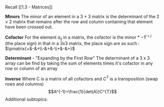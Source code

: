Recall [[1.3 - Matrices]]

**Minors**
The minor of an element in a 3 × 3 matrix is the determinant of the 2 × 2 matrix that remains after the row and column containing that element have been crossed out.

**Cofactor**
For the element $a_{ij}$ in a matrix, the cofactor is the minor * $-1^{i+j}$ (the place sign) in that in a 3x3 matrix, the place sign are as such : $\pmatrix{+&-&+\\-&+&-\\+&-&+}$

**Determinant** - "Expanding by the First Row"
The determinant of a 3 x 3 array can be find by taking the sum of elements times it's cofactor in any row or column of an array

**Inverse**
Where C is a matrix of all cofactors and $C^{T}$ is a transposition (swap rows and columns)
$$A^{-1}=\frac{1}{det(A)}C^{T}$$
Additional subtopics:
```folder-index-content
```
